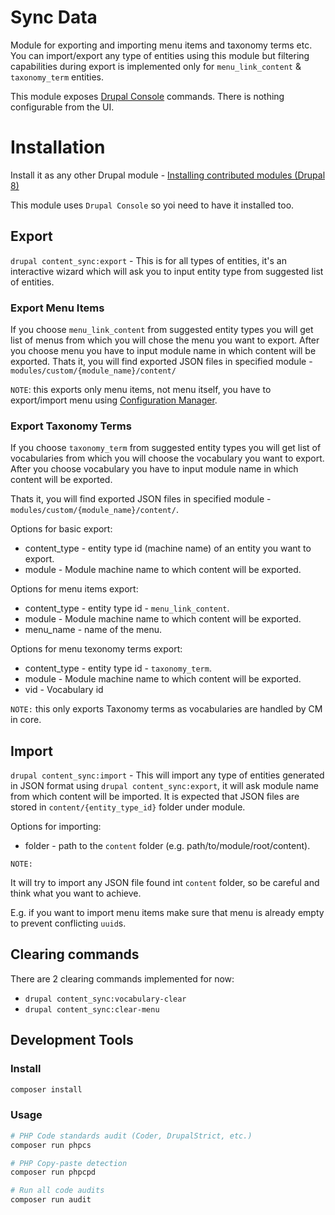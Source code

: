 # Sync Data

Module for exporting and importing menu items and taxonomy terms etc.
You can import/export any type of entities using this module but filtering capabilities during export is implemented only for `menu_link_content` & `taxonomy_term` entities.

This module exposes [Drupal Console](https://drupalconsole.com/) commands. There is nothing configurable from the UI.

# Installation
Install it as any other Drupal module - [Installing contributed modules (Drupal 8)](https://www.drupal.org/documentation/install/modules-themes/modules-8)

This module uses `Drupal Console` so yoi need to have it installed too.


## Export
`drupal content_sync:export` - This is for all types of entities, it's an interactive wizard which will ask you to input entity type from suggested list of entities.

### Export Menu Items
If you choose `menu_link_content` from suggested entity types you will get list of menus from which you will chose the menu you want to export.
After you choose menu you have to input module name in which content will be exported.
Thats it, you will find exported JSON files in specified module - `modules/custom/{module_name}/content/`

`NOTE`: this exports only menu items, not menu itself, you have to export/import menu using [Configuration Manager](https://www.drupal.org/documentation/administer/config).

### Export Taxonomy Terms
If you choose `taxonomy_term` from suggested entity types you will get list of vocabularies from which you will choose the vocabulary you want to export.
After you choose vocabulary you have to input module name in which content will be exported.

Thats it, you will find exported JSON files in specified module - `modules/custom/{module_name}/content/`.

Options for basic export:

* content_type - entity type id (machine name) of an entity you want to export.
* module - Module machine name to which content will be exported.

Options for menu items export:

* content_type - entity type id - `menu_link_content`.
* module - Module machine name to which content will be exported.
* menu_name - name of the menu.

Options for menu texonomy terms export:

* content_type - entity type id - `taxonomy_term`.
* module - Module machine name to which content will be exported.
* vid - Vocabulary id



`NOTE:` this only exports Taxonomy terms as vocabularies are handled by CM in core.



## Import
`drupal content_sync:import` - This will import any type of entities generated in JSON format using `drupal content_sync:export`, it will ask module name from which content will be imported. It is expected that JSON files are stored in `content/{entity_type_id}` folder under module.

Options for importing:

* folder - path to the `content` folder (e.g. path/to/module/root/content).

`NOTE:`

It will try to import any JSON file found int `content` folder, so be careful and think what you want to achieve.

E.g. if you want to import menu items make sure that menu is already empty to prevent conflicting `uuid`s.


## Clearing commands

There are 2 clearing commands implemented for now:

* `drupal content_sync:vocabulary-clear`
* `drupal content_sync:clear-menu`


## Development Tools

### Install

```bash
composer install
```

### Usage

```bash
# PHP Code standards audit (Coder, DrupalStrict, etc.)
composer run phpcs

# PHP Copy-paste detection
composer run phpcpd

# Run all code audits
composer run audit
```

